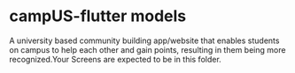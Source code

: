 # campUS-flutter models
A university based community building app/website that enables students on campus to help each other and gain points, resulting in them being more recognized.Your Screens are expected to be in this folder.